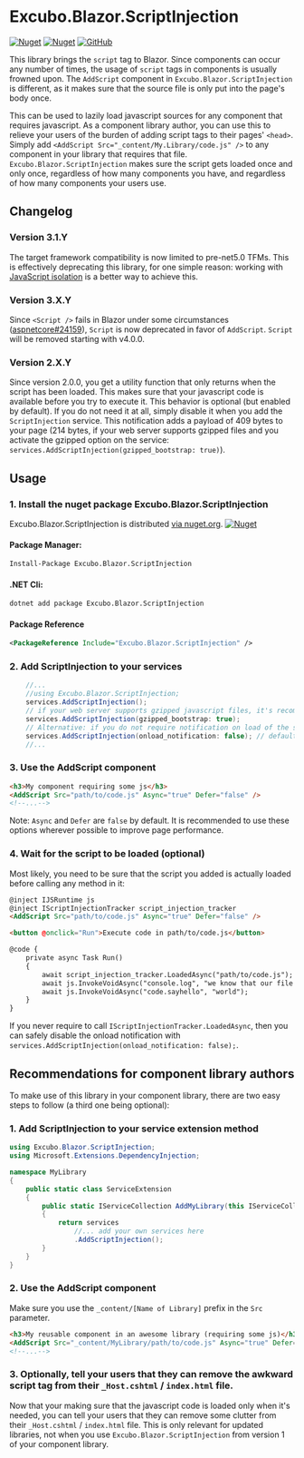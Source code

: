 # Excubo.Blazor.ScriptInjection

[![Nuget](https://img.shields.io/nuget/v/Excubo.Blazor.ScriptInjection)](https://www.nuget.org/packages/Excubo.Blazor.ScriptInjection/)
[![Nuget](https://img.shields.io/nuget/dt/Excubo.Blazor.ScriptInjection)](https://www.nuget.org/packages/Excubo.Blazor.ScriptInjection/)
[![GitHub](https://img.shields.io/github/license/excubo-ag/Blazor.ScriptInjection)](https://github.com/excubo-ag/Blazor.ScriptInjection/)

This library brings the `script` tag to Blazor. Since components can occur any number of times, the usage of `script` tags in components is usually frowned upon.
The `AddScript` component in `Excubo.Blazor.ScriptInjection` is different, as it makes sure that the source file is only put into the page's body once.

This can be used to lazily load javascript sources for any component that requires javascript.
As a component library author, you can use this to relieve your users of the burden of adding script tags to their pages' `<head>`.
Simply add `<AddScript Src="_content/My.Library/code.js" />` to any component in your library that requires that file.
`Excubo.Blazor.ScriptInjection` makes sure the script gets loaded once and only once, regardless of how many components you have, and regardless of how many components your users use.

## Changelog

### Version 3.1.Y

The target framework compatibility is now limited to pre-net5.0 TFMs. This is effectively deprecating this library, for one simple reason: working with [JavaScript isolation](https://docs.microsoft.com/en-us/aspnet/core/blazor/javascript-interoperability/call-javascript-from-dotnet?view=aspnetcore-6.0#javascript-isolation-in-javascript-modules) is a better way to achieve this.

### Version 3.X.Y

Since `<Script />` fails in Blazor under some circumstances ([aspnetcore#24159](https://github.com/dotnet/aspnetcore/issues/24159)), `Script` is now deprecated in favor of `AddScript`.
`Script` will be removed starting with v4.0.0.

### Version 2.X.Y

Since version 2.0.0, you get a utility function that only returns when the script has been loaded. This makes sure that your javascript code is available before you try to execute it.
This behavior is optional (but enabled by default). If you do not need it at all, simply disable it when you add the `ScriptInjection` service.
This notification adds a payload of 409 bytes to your page (214 bytes, if your web server supports gzipped files and you activate the gzipped option on the service: `services.AddScriptInjection(gzipped_bootstrap: true)`).

## Usage

### 1. Install the nuget package Excubo.Blazor.ScriptInjection

Excubo.Blazor.ScriptInjection is distributed [via nuget.org](https://www.nuget.org/packages/Excubo.Blazor.ScriptInjection/).
[![Nuget](https://img.shields.io/nuget/v/Excubo.Blazor.ScriptInjection)](https://www.nuget.org/packages/Excubo.Blazor.ScriptInjection/)

#### Package Manager:
```ps
Install-Package Excubo.Blazor.ScriptInjection
```

#### .NET Cli:
```cmd
dotnet add package Excubo.Blazor.ScriptInjection
```

#### Package Reference
```xml
<PackageReference Include="Excubo.Blazor.ScriptInjection" />
```

### 2. Add ScriptInjection to your services

```cs
    //...
    //using Excubo.Blazor.ScriptInjection;
    services.AddScriptInjection();
    // if your web server supports gzipped javascript files, it's recommended to use the following instead:
    services.AddScriptInjection(gzipped_bootstrap: true);
    // Alternative: if you do not require notification on load of the scripts, disable it completely:
    services.AddScriptInjection(onload_notification: false); // default is true.
    //...
```

### 3. Use the AddScript component

```html
<h3>My component requiring some js</h3>
<AddScript Src="path/to/code.js" Async="true" Defer="false" />
<!--...-->
```

Note: `Async` and `Defer` are `false` by default. It is recommended to use these options wherever possible to improve page performance.

### 4. Wait for the script to be loaded (optional)

Most likely, you need to be sure that the script you added is actually loaded before calling any method in it:

```html
@inject IJSRuntime js
@inject IScriptInjectionTracker script_injection_tracker
<AddScript Src="path/to/code.js" Async="true" Defer="false" />

<button @onclick="Run">Execute code in path/to/code.js</button>

@code {
    private async Task Run()
    {
        await script_injection_tracker.LoadedAsync("path/to/code.js");
        await js.InvokeVoidAsync("console.log", "we know that our file has been loaded successfully! now we execute something");
        await js.InvokeVoidAsync("code.sayhello", "world");
    }
}
```

If you never require to call `IScriptInjectionTracker.LoadedAsync`, then you can safely disable the onload notification with `services.AddScriptInjection(onload_notification: false);`.

## Recommendations for component library authors

To make use of this library in your component library, there are two easy steps to follow (a third one being optional):

### 1. Add ScriptInjection to your service extension method

```cs
using Excubo.Blazor.ScriptInjection;
using Microsoft.Extensions.DependencyInjection;

namespace MyLibrary
{
    public static class ServiceExtension
    {
        public static IServiceCollection AddMyLibrary(this IServiceCollection services)
        {
            return services
                //... add your own services here
                .AddScriptInjection();
        }
    }
}
```

### 2. Use the AddScript component

Make sure you use the `_content/[Name of Library]` prefix in the `Src` parameter.

```html
<h3>My reusable component in an awesome library (requiring some js)</h3>
<AddScript Src="_content/MyLibrary/path/to/code.js" Async="true" Defer="false" />
<!--...-->
```

### 3. Optionally, tell your users that they can remove the awkward script tag from their `_Host.cshtml` / `index.html` file.

Now that your making sure that the javascript code is loaded only when it's needed, you can tell your users that they can remove some clutter from their `_Host.cshtml` / `index.html` file.
This is only relevant for updated libraries, not when you use `Excubo.Blazor.ScriptInjection` from version 1 of your component library.
